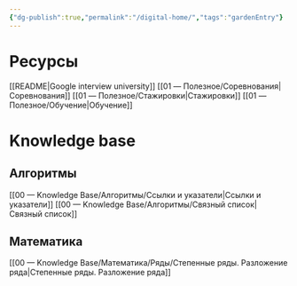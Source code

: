 ```yaml
---
{"dg-publish":true,"permalink":"/digital-home/","tags":"gardenEntry"}
---
```


# Ресурсы
[[README\|Google interview university]]
[[01 — Полезное/Соревнования\|Соревнования]]
[[01 — Полезное/Стажировки\|Стажировки]]
[[01 — Полезное/Обучение\|Обучение]]
# Knowledge base
## Алгоритмы
[[00 — Knowledge Base/Алгоритмы/Ссылки и указатели\|Ссылки и указатели]]
[[00 — Knowledge Base/Алгоритмы/Связный список\|Связный список]]

## Математика
[[00 — Knowledge Base/Математика/Ряды/Степенные ряды. Разложение ряда\|Степенные ряды. Разложение ряда]]